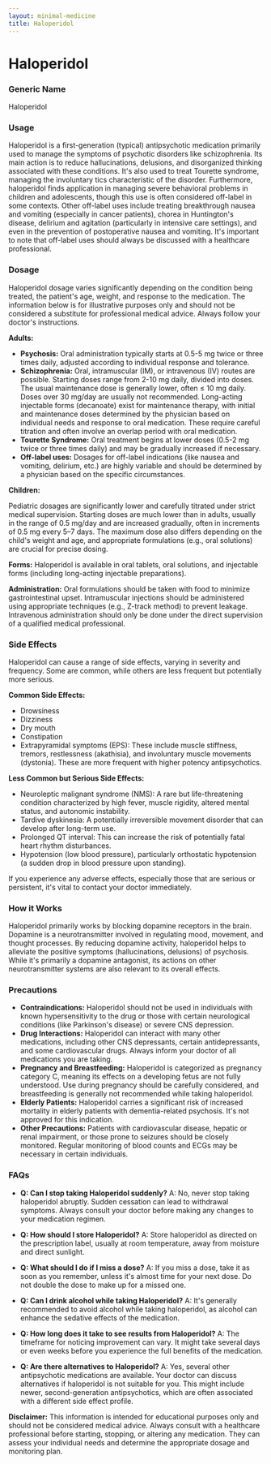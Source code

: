 ```yaml
---
layout: minimal-medicine
title: Haloperidol
---
```


# Haloperidol
### Generic Name
Haloperidol

### Usage

Haloperidol is a first-generation (typical) antipsychotic medication primarily used to manage the symptoms of psychotic disorders like schizophrenia.  Its main action is to reduce hallucinations, delusions, and disorganized thinking associated with these conditions.  It's also used to treat Tourette syndrome, managing the involuntary tics characteristic of the disorder.  Furthermore, haloperidol finds application in managing severe behavioral problems in children and adolescents, though this use is often considered off-label in some contexts.  Other off-label uses include treating  breakthrough nausea and vomiting (especially in cancer patients), chorea in Huntington's disease, delirium and agitation (particularly in intensive care settings), and even in the prevention of postoperative nausea and vomiting.  It's important to note that off-label uses should always be discussed with a healthcare professional.

### Dosage

Haloperidol dosage varies significantly depending on the condition being treated, the patient's age, weight, and response to the medication.  The information below is for illustrative purposes only and should not be considered a substitute for professional medical advice.  Always follow your doctor's instructions.


**Adults:**

* **Psychosis:** Oral administration typically starts at 0.5-5 mg twice or three times daily, adjusted according to individual response and tolerance.
* **Schizophrenia:** Oral, intramuscular (IM), or intravenous (IV) routes are possible. Starting doses range from 2-10 mg daily, divided into doses. The usual maintenance dose is generally lower, often ≤ 10 mg daily. Doses over 30 mg/day are usually not recommended.  Long-acting injectable forms (decanoate) exist for maintenance therapy, with initial and maintenance doses determined by the physician based on individual needs and response to oral medication.  These require careful titration and often involve an overlap period with oral medication.
* **Tourette Syndrome:** Oral treatment begins at lower doses (0.5-2 mg twice or three times daily) and may be gradually increased if necessary.
* **Off-label uses:** Dosages for off-label indications (like nausea and vomiting, delirium, etc.) are highly variable and should be determined by a physician based on the specific circumstances.


**Children:**

Pediatric dosages are significantly lower and carefully titrated under strict medical supervision.  Starting doses are much lower than in adults, usually in the range of 0.5 mg/day and are increased gradually, often in increments of 0.5 mg every 5–7 days.  The maximum dose also differs depending on the child's weight and age, and appropriate formulations (e.g., oral solutions) are crucial for precise dosing.

**Forms:** Haloperidol is available in oral tablets, oral solutions, and injectable forms (including long-acting injectable preparations).

**Administration:** Oral formulations should be taken with food to minimize gastrointestinal upset.  Intramuscular injections should be administered using appropriate techniques (e.g., Z-track method) to prevent leakage. Intravenous administration should only be done under the direct supervision of a qualified medical professional.


### Side Effects

Haloperidol can cause a range of side effects, varying in severity and frequency.  Some are common, while others are less frequent but potentially more serious.


**Common Side Effects:**

* Drowsiness
* Dizziness
* Dry mouth
* Constipation
* Extrapyramidal symptoms (EPS): These include muscle stiffness, tremors, restlessness (akathisia), and involuntary muscle movements (dystonia).  These are more frequent with higher potency antipsychotics.

**Less Common but Serious Side Effects:**

* Neuroleptic malignant syndrome (NMS): A rare but life-threatening condition characterized by high fever, muscle rigidity, altered mental status, and autonomic instability.
* Tardive dyskinesia:  A potentially irreversible movement disorder that can develop after long-term use.
* Prolonged QT interval: This can increase the risk of potentially fatal heart rhythm disturbances.
*  Hypotension (low blood pressure), particularly orthostatic hypotension (a sudden drop in blood pressure upon standing).


If you experience any adverse effects, especially those that are serious or persistent, it's vital to contact your doctor immediately.


### How it Works

Haloperidol primarily works by blocking dopamine receptors in the brain. Dopamine is a neurotransmitter involved in regulating mood, movement, and thought processes. By reducing dopamine activity, haloperidol helps to alleviate the positive symptoms (hallucinations, delusions) of psychosis. While it's primarily a dopamine antagonist, its actions on other neurotransmitter systems are also relevant to its overall effects.


### Precautions

* **Contraindications:** Haloperidol should not be used in individuals with known hypersensitivity to the drug or those with certain neurological conditions (like Parkinson's disease) or severe CNS depression.
* **Drug Interactions:** Haloperidol can interact with many other medications, including other CNS depressants, certain antidepressants, and some cardiovascular drugs.  Always inform your doctor of all medications you are taking.
* **Pregnancy and Breastfeeding:** Haloperidol is categorized as pregnancy category C, meaning its effects on a developing fetus are not fully understood.  Use during pregnancy should be carefully considered, and breastfeeding is generally not recommended while taking haloperidol.
* **Elderly Patients:**  Haloperidol carries a significant risk of increased mortality in elderly patients with dementia-related psychosis.  It's not approved for this indication.
* **Other Precautions:** Patients with cardiovascular disease, hepatic or renal impairment, or those prone to seizures should be closely monitored.  Regular monitoring of blood counts and ECGs may be necessary in certain individuals.



### FAQs

* **Q: Can I stop taking Haloperidol suddenly?** A: No, never stop taking haloperidol abruptly.  Sudden cessation can lead to withdrawal symptoms.  Always consult your doctor before making any changes to your medication regimen.

* **Q: How should I store Haloperidol?** A: Store haloperidol as directed on the prescription label, usually at room temperature, away from moisture and direct sunlight.

* **Q: What should I do if I miss a dose?** A: If you miss a dose, take it as soon as you remember, unless it's almost time for your next dose.  Do not double the dose to make up for a missed one.

* **Q: Can I drink alcohol while taking Haloperidol?** A:  It's generally recommended to avoid alcohol while taking haloperidol, as alcohol can enhance the sedative effects of the medication.

* **Q:  How long does it take to see results from Haloperidol?** A:  The timeframe for noticing improvement can vary.  It might take several days or even weeks before you experience the full benefits of the medication.

* **Q: Are there alternatives to Haloperidol?** A: Yes, several other antipsychotic medications are available.  Your doctor can discuss alternatives if haloperidol is not suitable for you.  This might include newer, second-generation antipsychotics, which are often associated with a different side effect profile.

**Disclaimer:** This information is intended for educational purposes only and should not be considered medical advice. Always consult with a healthcare professional before starting, stopping, or altering any medication.  They can assess your individual needs and determine the appropriate dosage and monitoring plan.
